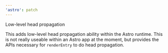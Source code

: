 ```yaml
---
'astro': patch
---
```


Low-level head propagation

This adds low-level head propagation ability within the Astro runtime. This is not really useable within an Astro app at the moment, but provides the APIs necessary for `renderEntry` to do head propagation.
